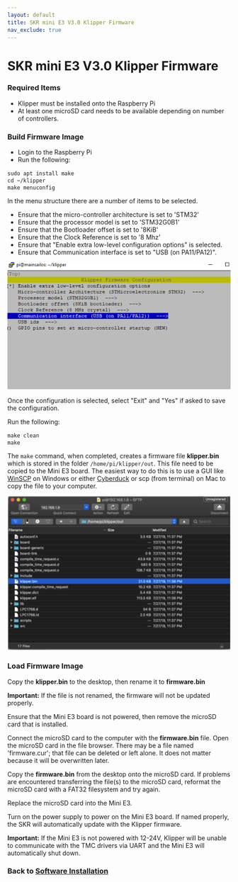 ```yaml
---
layout: default
title: SKR mini E3 V3.0 Klipper Firmware
nav_exclude: true
---
```


# SKR mini E3 V3.0 Klipper Firmware

### Required Items

* Klipper must be installed onto the Raspberry Pi
* At least one microSD card needs to be available depending on number of controllers.

### Build Firmware Image

* Login to the Raspberry Pi
* Run the following:

```
sudo apt install make
cd ~/klipper
make menuconfig
```

In the menu structure there are a number of items to be selected.

* Ensure that the micro-controller architecture is set to 'STM32' 
* Ensure that the processor model is set to 'STM32G0B1' 
* Ensure that the Bootloader offset is set to '8KiB'
* Ensure that the Clock Reference is set to '8 Mhz'
* Ensure that "Enable extra low-level configuration options" is selected.
* Ensure that Communication interface is set to "USB (on PA11/PA12)".


![](./images/miniE3_v30_klipper_menuconfig.png)

Once the configuration is selected, select "Exit" and "Yes" if asked to save the configuration.

Run the following:

```
make clean
make
```

The `make` command, when completed, creates a firmware file **klipper.bin** which is stored in the folder `/home/pi/klipper/out`.  This file need to be copied to the Mini E3 board.  The easiest way to do this is to use a GUI like [WinSCP](https://winscp.net/eng/download.php) on Windows or either [Cyberduck](https://cyberduck.io) or scp (from terminal) on Mac to copy the file to your computer.

![](./images/cyberduck_example.png)

### Load Firmware Image

Copy the **klipper.bin** to the desktop, then rename it to **firmware.bin**

**Important:** If the file is not renamed, the firmware will not be updated properly.

Ensure that the Mini E3 board is not powered, then remove the microSD card that is installed.

Connect the microSD card to the computer with the **firmware.bin** file.  Open the microSD card in the file browser.  There may be a file named 'firmware.cur'; that file can be deleted or left alone. It does not matter because it will be overwritten later.

Copy the **firmware.bin** from the desktop onto the microSD card.  If problems are encountered transferring the file(s) to the microSD card, reformat the microSD card with a FAT32 filesystem and try again.

Replace the microSD card into the Mini E3. 

Turn on the power supply to power on the Mini E3 board.  If named properly, the SKR will automatically update with the Klipper firmware.

**Important:** If the Mini E3 is not powered with 12-24V, Klipper will be unable to communicate with the TMC drivers via UART and the Mini E3 will automatically shut down.

### Back to [Software Installation](./index.md#klipper-octoprint-configuration)

